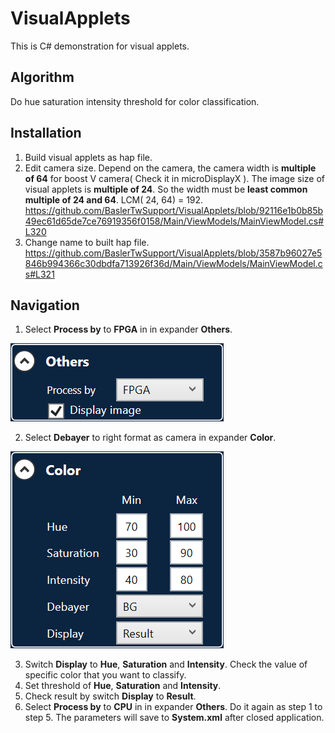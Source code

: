 # VisualApplets
This is C# demonstration for visual applets.

## Algorithm
Do hue saturation intensity threshold for color classification. 

## Installation
1. Build visual applets as hap file.
2. Edit camera size. Depend on the camera, the camera width is **multiple of 64**  for boost V camera( Check it in microDisplayX ). The image size of visual applets is **multiple of 24**. So the width must be **least common multiple of 24 and 64**. LCM( 24, 64) = 192.
https://github.com/BaslerTwSupport/VisualApplets/blob/92116e1b0b85b49ec61d65de7ce76919356f0158/Main/ViewModels/MainViewModel.cs#L320
3. Change name to built hap file.
https://github.com/BaslerTwSupport/VisualApplets/blob/3587b96027e5846b994366c30dbdfa713926f36d/Main/ViewModels/MainViewModel.cs#L321

## Navigation
1. Select **Process by** to **FPGA** in in expander **Others**.

![Others](doc/images/others.png "Process by")

2. Select **Debayer** to right format as camera in expander **Color**.

![Color](doc/images/color.png "Debayer")

3. Switch **Display** to **Hue**, **Saturation** and **Intensity**. Check the value of specific color that you want to classify.
4. Set threshold of **Hue**, **Saturation** and **Intensity**.
5. Check result by switch **Display** to **Result**.
6. Select **Process by** to **CPU** in in expander **Others**. Do it again as step 1 to step 5.
The parameters will save to **System.xml** after closed application.
